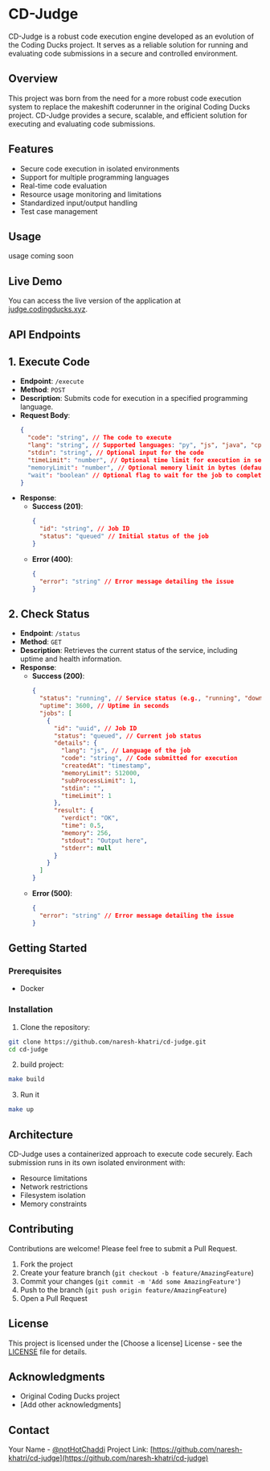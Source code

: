 # CD-Judge

CD-Judge is a robust code execution engine developed as an evolution of the Coding Ducks project. It serves as a reliable solution for running and evaluating code submissions in a secure and controlled environment.

## Overview

This project was born from the need for a more robust code execution system to replace the makeshift coderunner in the original Coding Ducks project. CD-Judge provides a secure, scalable, and efficient solution for executing and evaluating code submissions.

## Features

- Secure code execution in isolated environments
- Support for multiple programming languages
- Real-time code evaluation
- Resource usage monitoring and limitations
- Standardized input/output handling
- Test case management

## Usage

usage coming soon

## Live Demo
You can access the live version of the application at [judge.codingducks.xyz](http://judge.codingducks.xyz).

## API Endpoints

## 1. Execute Code

- **Endpoint**: `/execute`
- **Method**: `POST`
- **Description**: Submits code for execution in a specified programming language.
- **Request Body**:
  ```json
  {
    "code": "string", // The code to execute
    "lang": "string", // Supported languages: "py", "js", "java", "cpp"
    "stdin": "string", // Optional input for the code
    "timeLimit": "number", // Optional time limit for execution in seconds (default: 1)
    "memoryLimit": "number", // Optional memory limit in bytes (default: 512 * 1024)
    "wait": "boolean" // Optional flag to wait for the job to complete (default: false)
  }
  ```
- **Response**:
  - **Success (201)**:
    ```json
    {
      "id": "string", // Job ID
      "status": "queued" // Initial status of the job
    }
    ```
  - **Error (400)**:
    ```json
    {
      "error": "string" // Error message detailing the issue
    }
    ```

## 2. Check Status

- **Endpoint**: `/status`
- **Method**: `GET`
- **Description**: Retrieves the current status of the service, including uptime and health information.
- **Response**:
  - **Success (200)**:
    ```json
    {
      "status": "running", // Service status (e.g., "running", "down")
      "uptime": 3600, // Uptime in seconds
      "jobs": [
        {
          "id": "uuid", // Job ID
          "status": "queued", // Current job status
          "details": {
            "lang": "js", // Language of the job
            "code": "string", // Code submitted for execution
            "createdAt": "timestamp",
            "memoryLimit": 512000,
            "subProcessLimit": 1,
            "stdin": "",
            "timeLimit": 1
          },
          "result": {
            "verdict": "OK",
            "time": 0.5,
            "memory": 256,
            "stdout": "Output here",
            "stderr": null
          }
        }
      ]
    }
    ```
  - **Error (500)**:
    ```json
    {
      "error": "string" // Error message detailing the issue
    }
    ```


## Getting Started

### Prerequisites

- Docker

### Installation

1. Clone the repository:

```bash
git clone https://github.com/naresh-khatri/cd-judge.git
cd cd-judge
```

2. build project:

```bash
make build
```

3. Run it

```bash
make up
```

## Architecture

CD-Judge uses a containerized approach to execute code securely. Each submission runs in its own isolated environment with:

- Resource limitations
- Network restrictions
- Filesystem isolation
- Memory constraints

## Contributing

Contributions are welcome! Please feel free to submit a Pull Request.

1. Fork the project
2. Create your feature branch (`git checkout -b feature/AmazingFeature`)
3. Commit your changes (`git commit -m 'Add some AmazingFeature'`)
4. Push to the branch (`git push origin feature/AmazingFeature`)
5. Open a Pull Request

## License

This project is licensed under the [Choose a license] License - see the [LICENSE](LICENSE) file for details.

## Acknowledgments

- Original Coding Ducks project
- [Add other acknowledgments]

## Contact

Your Name - [@notHotChaddi](https://x.com/notHotChaddi)
Project Link: [https://github.com/naresh-khatri/cd-judge](https://github.com/naresh-khatri/cd-judge)
